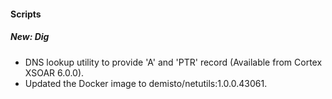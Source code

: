 
#### Scripts
##### New: Dig
- DNS lookup utility to provide 'A' and 'PTR' record  (Available from Cortex XSOAR 6.0.0).
- Updated the Docker image to demisto/netutils:1.0.0.43061.
